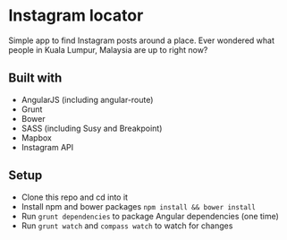 # Instagram locator

Simple app to find Instagram posts around a place. Ever wondered what people in Kuala Lumpur, Malaysia are up to right now?

## Built with

* AngularJS (including angular-route)
* Grunt
* Bower
* SASS (including Susy and Breakpoint)
* Mapbox
* Instagram API

## Setup

* Clone this repo and cd into it
* Install npm and bower packages `npm install && bower install`
* Run `grunt dependencies` to package Angular dependencies (one time)
* Run `grunt watch` and `compass watch` to watch for changes
